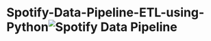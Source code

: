 # Spotify-Data-Pipeline-ETL-using-Python![Spotify Data Pipeline](https://github.com/palash1995/Spotify-Data-Pipeline-ETL-using-Python/assets/138295922/687f1678-8d05-499b-a6ec-aee35c20c64b)
